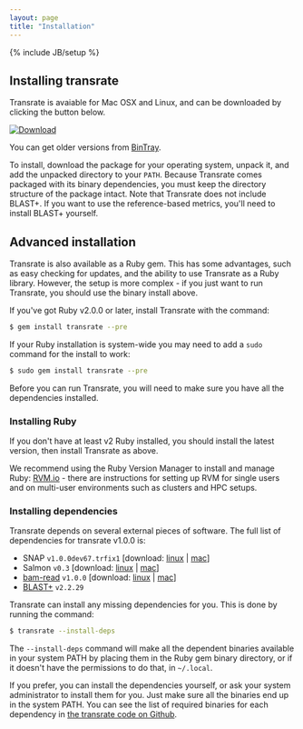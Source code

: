 ```yaml
---
layout: page
title: "Installation"
---
```


{% include JB/setup %}

## Installing transrate

Transrate is avaiable for Mac OSX and Linux, and can be downloaded by clicking the button below.

[![Download](https://api.bintray.com/packages/blahah/generic/transrate/images/download.svg) ](https://bintray.com/blahah/generic/transrate/_latestVersion)

You can get older versions from [BinTray](https://bintray.com/blahah/generic/transrate).

To install, download the package for your operating system, unpack it, and add the unpacked directory to your `PATH`. Because Transrate comes packaged with its binary dependencies, you must keep the directory structure of the package intact. Note that Transrate does not include BLAST+. If you want to use the reference-based metrics, you'll need to install BLAST+ yourself.

## Advanced installation

Transrate is also available as a Ruby gem. This has some advantages, such as easy checking for updates, and the ability to use Transrate as a Ruby library. However, the setup is more complex - if you just want to run Transrate, you should use the binary install above.

If you've got Ruby v2.0.0 or later, install Transrate with the command:

```bash
$ gem install transrate --pre
```

If your Ruby installation is system-wide you may need to add a `sudo` command for the install to work:

```bash
$ sudo gem install transrate --pre
```

Before you can run Transrate, you will need to make sure you have all the dependencies installed.

### Installing Ruby

If you don't have at least v2 Ruby installed, you should install the latest version, then install Transrate as above.

We recommend using the Ruby Version Manager to install and manage Ruby: [RVM.io](http://rvm.io) - there are instructions for setting up RVM for single users and on multi-user environments such as clusters and HPC setups.

### Installing dependencies

Transrate depends on several external pieces of software. The full list of dependencies for transrate v1.0.0 is:

- SNAP `v1.0.0dev67.trfix1` [download: [linux](https://github.com/Blahah/snap/releases/download/v1.0dev.67.trfix1/snap_v1.0dev.67.trfix1_linux.tar.gz) | [mac](https://github.com/Blahah/snap/releases/download/v1.0dev.67.trfix1/snap_v1.0dev.67.trfix1_macosx.tar.gz)]
- Salmon `v0.3` [download: [linux](https://github.com/kingsfordgroup/sailfish/releases/download/v0.3.0/SalmonBeta-v0.3.0_squeeze.tar.gz) | [mac](https://github.com/kingsfordgroup/sailfish/releases/download/v0.3.0/SalmonBeta-v0.3.0_MacOSX-10.10.2.tar.gz)]
- [bam-read](https://github.com/cboursnell/transrate-tools) `v1.0.0` [download: [linux](https://github.com/Blahah/transrate-tools/releases/download/v1.0.0.beta4/bam-read_v1.0.0.beta4_linux.tar.gz) | [mac](https://github.com/Blahah/transrate-tools/releases/download/v1.0.0.beta4/bam-read_v1.0.0.beta4_osx.tar.gz)]
- [BLAST+](http://blast.ncbi.nlm.nih.gov/Blast.cgi?PAGE_TYPE=BlastDocs&DOC_TYPE=Download) `v2.2.29`

Transrate can install any missing dependencies for you. This is done by running the command:

```bash
$ transrate --install-deps
```

The `--install-deps` command will make all the dependent binaries available in your system PATH by placing them in the Ruby gem binary directory, or if it doesn't have the permissions to do that, in `~/.local`.

If you prefer, you can install the dependencies yourself, or ask your system administrator to install them for you. Just make sure all the binaries end up in the system PATH. You can see the list of required binaries for each dependency in [the transrate code on Github](https://github.com/Blahah/transrate/blob/master/deps/deps.yaml).
